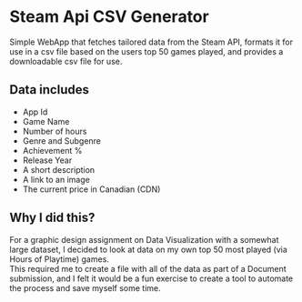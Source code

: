 # Steam Api CSV Generator
Simple WebApp that fetches tailored data from the Steam API, formats it for use in a csv file based on the users top 50 games played, and provides a downloadable csv file for use.
  ## Data includes
  - App Id
  - Game Name
  - Number of hours
  - Genre and Subgenre
  - Achievement %
  - Release Year
  - A short description
  - A link to an image
  - The current price in Canadian (CDN)
## Why I did this?
For a graphic design assignment on Data Visualization with a somewhat large dataset, I decided to look at data on my own top 50 most played (via Hours of Playtime) games.  
This required me to create a file with all of the data as part of a Document submission, and I felt it would be a fun exercise to create a tool to automate the process and save myself some time.

